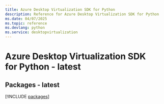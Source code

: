 ```yaml
---
title: Azure Desktop Virtualization SDK for Python
description: Reference for Azure Desktop Virtualization SDK for Python
ms.date: 04/07/2025
ms.topic: reference
ms.devlang: python
ms.service: desktopvirtualization
---
```

# Azure Desktop Virtualization SDK for Python - latest
## Packages - latest
[!INCLUDE [packages](desktop-virtualization-index.md)]